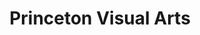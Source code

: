 ---
title: Princeton Visual Arts
ongoing: false
years: 2018–2021
links:
  - index: https://index.185nassau.art/
  - 2021 w/victor guan & kevin feng: https://issuu.com/lewiscenterforthearts/docs/vis-senior-book-2021
  - 2020 w/bhavani srinivas & janette lu: https://issuu.com/lewiscenterforthearts/docs/vis-class-2020-book
  - 2019 w/kara bressler: https://issuu.com/lewiscenterforthearts/docs/vis-seniors-2019
gallery:
  - src: vis.png
    title: >
      *vis* logo
description: >
  i was the designer for the visual arts program at princeton. besides introducing an identity for *vis*, i worked with students to use the program’s visual output as a medium for their practice, culminating in an annual thesis book titled *Princeton Visual Arts*.
---